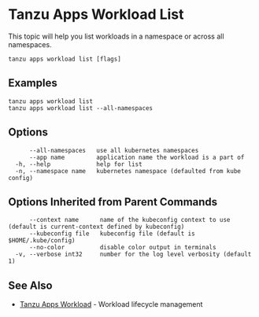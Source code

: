 # Tanzu Apps Workload List

This topic will help you list workloads in a namespace or across all namespaces.

```
tanzu apps workload list [flags]
```

## Examples

```
tanzu apps workload list
tanzu apps workload list --all-namespaces
```

## Options

```
      --all-namespaces   use all kubernetes namespaces
      --app name         application name the workload is a part of
  -h, --help             help for list
  -n, --namespace name   kubernetes namespace (defaulted from kube config)
```

## Options Inherited from Parent Commands

```
      --context name      name of the kubeconfig context to use (default is current-context defined by kubeconfig)
      --kubeconfig file   kubeconfig file (default is $HOME/.kube/config)
      --no-color          disable color output in terminals
  -v, --verbose int32     number for the log level verbosity (default 1)
```

## See Also

* [Tanzu Apps Workload](tanzu_apps_workload.md) - Workload lifecycle management

